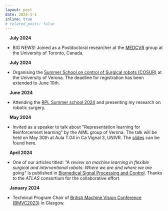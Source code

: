 ```yaml
---
layout: post
date: 2024-1-1
inline: true
# related_posts: false
---
```

&emsp;**July 2024** 
- BIG NEWS! Joined as a Postdoctoral researcher at the [MEDCVR](https://medcvr.utm.utoronto.ca) group at the University of Toronto, Canada.

&emsp;**July 2024** 
- Organising the [Summer School on control of Surgical robots (COSUR)](https://metropolis.scienze.univr.it/cosur-2024/) at the University of Verona. The deadline for registration has been extended to June 10th. 

&emsp;**June 2024** 
- Attending the [RPL Summer school 2024](https://summer-school.rpl.eecs.kth.se/) and presenting my research on robotic surgery.

&emsp;**May 2024** 
- Invited as a speaker to talk about "Representation learning for Reinforcement learning" by the AIML group of Verona. The talk will be held on May 30th at Aula T.04 in Ca Vignal 3, UNIVR. The [slides](https://github.com/Ameyapores/Ameyapores.github.io/blob/master/assets/pdf/RL_for_RL_compressed.pdf) can be found here.

&emsp;**April 2024** 
- One of our articles titled: *"A review on machine learning in flexible surgical and interventional robots: Where we are and where we are going"* is published in [Biomedical Signal Processing and Control](https://www.sciencedirect.com/science/article/pii/S1746809424002374). Thanks to the *ATLAS* consortium for the collaborative effort.

&emsp;**January 2024** 
- Technical Program Chair of [British Machine Vision Conference (BMVC2023)](https://bmvc2024.org/) in Glasgow.
